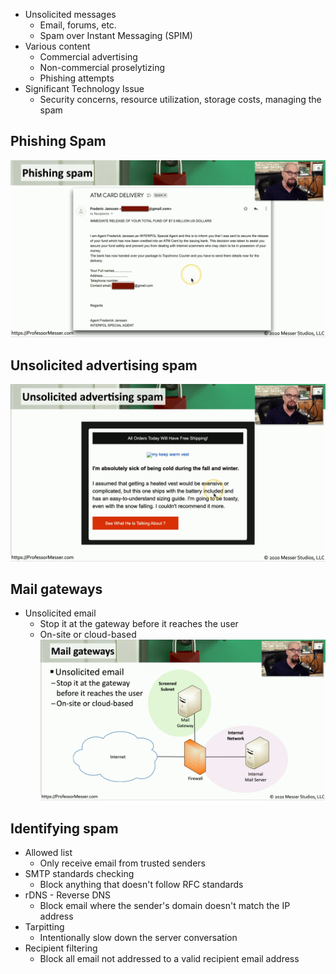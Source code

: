 - Unsolicited messages
	- Email, forums, etc.
	- Spam over Instant Messaging (SPIM)
- Various content
	- Commercial advertising
	- Non-commercial proselytizing
	- Phishing attempts
- Significant Technology Issue
	- Security concerns, resource utilization, storage costs, managing the spam

## Phishing Spam
![](../Images/240509-89.png)

## Unsolicited advertising spam
![](../Images/240509-90.png)

## Mail gateways
- Unsolicited email
	- Stop it at the gateway before it reaches the user
	- On-site or cloud-based
![](../Images/240509-91.png)

## Identifying spam
- Allowed list
	- Only receive email from trusted senders
- SMTP standards checking
	- Block anything that doesn't follow RFC standards
- rDNS - Reverse DNS
	- Block email where the sender's domain doesn't match the IP address
- Tarpitting
	- Intentionally slow down the server conversation
- Recipient filtering
	- Block all email not addressed to a valid recipient email address

